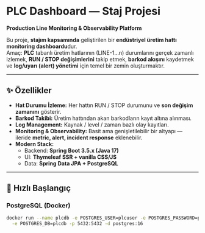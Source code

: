 # PLC Dashboard — Staj Projesi  
**Production Line Monitoring & Observability Platform**

Bu proje, **stajım kapsamında** geliştirilen bir **endüstriyel üretim hattı monitoring dashboardu**dur.  
Amaç: **PLC** tabanlı üretim hatlarının (LINE-1…n) durumlarını gerçek zamanlı izlemek, **RUN / STOP değişimlerini** takip etmek, **barkod akışını** kaydetmek ve **log/uyarı (alert) yönetimi** için temel bir zemin oluşturmaktır.

---

## ✨ Özellikler
- **Hat Durumu İzleme:** Her hattın RUN / STOP durumunu ve **son değişim zamanını** gösterir.  
- **Barkod Takibi:** Üretim hattından akan barkodların kayıt altına alınması.  
- **Log Management:** Kaynak / level / zaman bazlı olay kayıtları.  
- **Monitoring & Observability:** Basit ama genişletilebilir bir altyapı — ileride **metric, alert, incident response** eklenebilir.  
- **Modern Stack:**  
  - Backend: **Spring Boot 3.5.x (Java 17)**  
  - UI: **Thymeleaf SSR + vanilla CSS/JS**  
  - Data: **Spring Data JPA + PostgreSQL**  

---

## 🚀 Hızlı Başlangıç

### PostgreSQL (Docker)
```bash
docker run --name plcdb -e POSTGRES_USER=plcuser -e POSTGRES_PASSWORD=plcpass \
  -e POSTGRES_DB=plcdb -p 5432:5432 -d postgres:16
